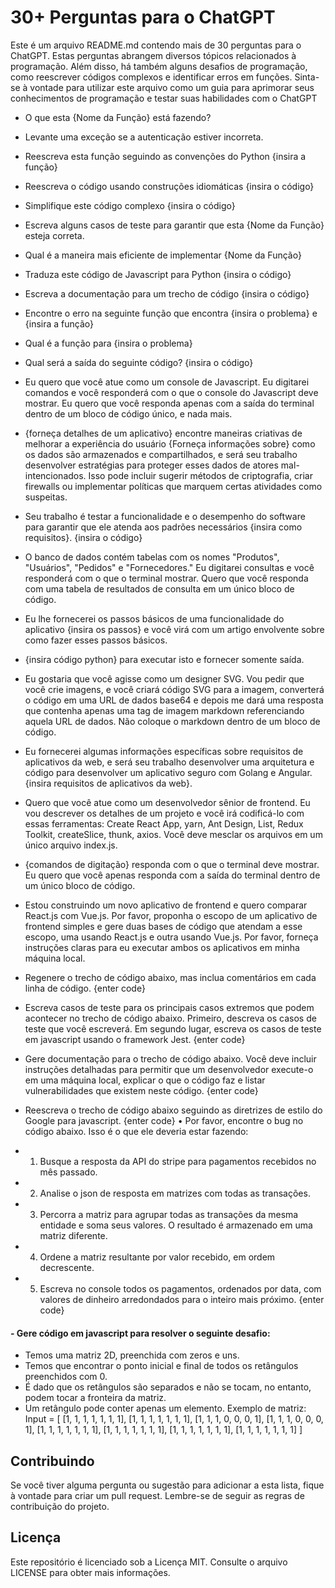 # 30+ Perguntas para o ChatGPT
 
Este é um arquivo README.md contendo mais de 30 perguntas para o ChatGPT. Estas perguntas abrangem diversos tópicos relacionados à programação. Além disso, há também alguns desafios de programação, como reescrever códigos complexos e identificar erros em funções. Sinta-se à vontade para utilizar este arquivo como um guia para aprimorar seus conhecimentos de programação e testar suas habilidades com o ChatGPT

- O que esta {Nome da Função} está fazendo?
- Levante uma exceção se a autenticação estiver incorreta.
- Reescreva esta função seguindo as convenções do Python {insira a função}
- Reescreva o código usando construções idiomáticas {insira o código}
- Simplifique este código complexo {insira o código}
- Escreva alguns casos de teste para garantir que esta {Nome da Função} esteja correta.
- Qual é a maneira mais eficiente de implementar {Nome da Função}
- Traduza este código de Javascript para Python {insira o código}
- Escreva a documentação para um trecho de código {insira o código}
- Encontre o erro na seguinte função que encontra {insira o problema} e {insira a função}
- Qual é a função para {insira o problema}
- Qual será a saída do seguinte código? {insira o código}

- Eu quero que você atue como um console de Javascript. Eu digitarei comandos e você responderá com o que o console do Javascript deve mostrar. Eu quero que você responda apenas com a saída do terminal dentro de um bloco de código único, e nada mais.

- {forneça detalhes de um aplicativo} encontre maneiras criativas de melhorar a experiência do usuário {Forneça informações sobre} como os dados são armazenados e compartilhados, e será seu trabalho desenvolver estratégias para proteger esses dados de atores mal-intencionados. Isso pode incluir sugerir métodos de criptografia, criar firewalls ou implementar políticas que marquem certas atividades como suspeitas.

- Seu trabalho é testar a funcionalidade e o desempenho do software para garantir que ele atenda aos padrões necessários {insira como requisitos}. {insira o código}

- O banco de dados contém tabelas com os nomes "Produtos", "Usuários", "Pedidos" e "Fornecedores." Eu digitarei consultas e você responderá com o que o terminal mostrar. Quero que você responda com uma tabela de resultados de consulta em um único bloco de código.

- Eu lhe fornecerei os passos básicos de uma funcionalidade do aplicativo {insira os passos} e você virá com
um artigo envolvente sobre como fazer esses passos básicos.

- {insira código python} para executar isto e fornecer somente saída.

- Eu gostaria que você agisse como um designer SVG. Vou pedir que você crie imagens, e você criará
código SVG para a imagem, converterá o código em uma URL de dados base64 e depois me dará uma
resposta que contenha apenas uma tag de imagem markdown referenciando aquela URL de dados. Não coloque o
markdown dentro de um bloco de código.

- Eu fornecerei algumas informações específicas sobre requisitos de aplicativos da web, e será seu trabalho
desenvolver uma arquitetura e código para desenvolver um aplicativo seguro com Golang e Angular. {insira
requisitos de aplicativos da web}.


- Quero que você atue como um desenvolvedor sênior de frontend. Eu vou descrever os detalhes de um projeto e você irá codificá-lo com essas ferramentas: Create React App, yarn, Ant Design, List, Redux Toolkit, createSlice, thunk, axios. Você deve mesclar os arquivos em um único arquivo index.js.

- {comandos de digitação} responda com o que o terminal deve mostrar. Eu quero que você apenas responda com a saída do terminal dentro de um único bloco de código.

- Estou construindo um novo aplicativo de frontend e quero comparar React.js com Vue.js. Por favor, proponha o escopo de um aplicativo de frontend simples e gere duas bases de código que atendam a esse escopo, uma usando React.js e outra usando Vue.js. Por favor, forneça instruções claras para eu executar ambos os aplicativos em minha máquina local.


- Regenere o trecho de código abaixo, mas inclua comentários em cada linha de código. {enter code}


- Escreva casos de teste para os principais casos extremos que podem acontecer no trecho de código abaixo. Primeiro, descreva os casos de teste que você escreverá. Em segundo lugar, escreva os casos de teste em javascript usando o framework Jest. {enter code}


- Gere documentação para o trecho de código abaixo. Você deve incluir instruções detalhadas para permitir que um desenvolvedor execute-o em uma máquina local, explicar o que o código faz e listar vulnerabilidades que existem neste código. {enter code}


- Reescreva o trecho de código abaixo seguindo as diretrizes de estilo do Google para javascript. {enter code}
• Por favor, encontre o bug no código abaixo. Isso é o que ele deveria estar fazendo:
- 1. Busque a resposta da API do stripe para pagamentos recebidos no mês passado.
- 2. Analise o json de resposta em matrizes com todas as transações.
- 3. Percorra a matriz para agrupar todas as transações da mesma entidade e soma seus valores. O resultado é armazenado em uma matriz diferente.
- 4. Ordene a matriz resultante por valor recebido, em ordem decrescente.
- 5. Escreva no console todos os pagamentos, ordenados por data, com valores de dinheiro arredondados para o inteiro mais próximo. {enter code}


#### - Gere código em javascript para resolver o seguinte desafio: 
- Temos uma matriz 2D, preenchida com zeros e uns. 
- Temos que encontrar o ponto inicial e final de todos os retângulos preenchidos com 0. 
- É dado que os retângulos são separados e não se tocam, no entanto, podem tocar a fronteira da matriz. 
- Um retângulo pode conter apenas um elemento. Exemplo de matriz: Input = [
[1, 1, 1, 1, 1, 1, 1], [1, 1, 1, 1, 1, 1, 1], [1, 1, 1, 0, 0, 0, 1], [1, 1, 1, 0, 0, 0, 1], [1, 1, 1, 1, 1, 1, 1], [1,
1, 1, 1, 1, 1, 1], [1, 1, 1, 1, 1, 1, 1], [1, 1, 1, 1, 1, 1, 1] ]

## Contribuindo

Se você tiver alguma pergunta ou sugestão para adicionar a esta lista, fique à vontade para criar um pull request. Lembre-se de seguir as regras de contribuição do projeto.

## Licença

Este repositório é licenciado sob a Licença MIT. Consulte o arquivo LICENSE para obter mais informações.

